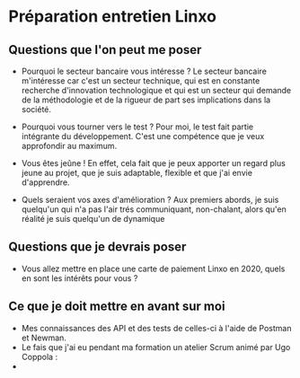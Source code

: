 # Préparation entretien Linxo

## Questions que l'on peut me poser

- Pourquoi le secteur bancaire vous intéresse ?
  Le secteur bancaire m'intéresse car c'est un secteur technique, qui est en constante recherche d'innovation technologique et qui est un secteur qui demande de la méthodologie et de la rigueur de part ses implications dans la société.

- Pourquoi vous tourner vers le test ?
  Pour moi, le test fait partie intégrante du développement. C'est une compétence que je veux approfondir au maximum.

- Vous êtes jeûne !
  En effet, cela fait que je peux apporter un regard plus jeune au projet, que je suis adaptable, flexible et que j'ai envie d'apprendre.

- Quels seraient vos axes d'amélioration ?
  Aux premiers abords, je suis quelqu'un qui n'a pas l'air trés communiquant, non-chalant, alors qu'en réalité je suis quelqu'un de dynamique

## Questions que je devrais poser

- Vous allez mettre en place une carte de paiement Linxo en 2020, quels en sont les intérêts pour vous ?

## Ce que je doit mettre en avant sur moi

- Mes connaissances des API et des tests de celles-ci à l'aide de Postman et Newman.
- Le fais que j'ai eu pendant ma formation un atelier Scrum animé par Ugo Coppola :
  <!-- TODO: Description de l'atelier -->
-
